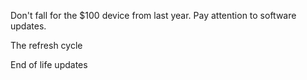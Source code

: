 Don't fall for the $100 device from last year. Pay attention to software updates. 

The refresh cycle

End of life updates